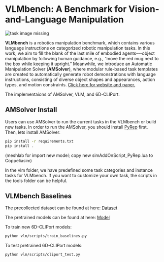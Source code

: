# VLMbench: A Benchmark for Vision-and-Language Manipulation

![task image missing](readme_files/tasks.svg)

**VLMbench** is a robotics manipulation benchmark, which contains various language instructions on categorized robotic manipulation tasks. In this work, we aim to fill the blank of the last mile of embodied agents---object manipulation by following human guidance, e.g., “move the red mug next to the box while keeping it upright.” Meanwhile, we introduce an Automatic Manipulation Solver (**AMSolver**), where modular rule-based task templates are created to automatically generate robot demonstrations with language instructions, consisting of diverse object shapes and appearances, action types, and motion constraints.  [Click here for website and paper.](https://sites.google.com/corp/view/rlbench)

The implementaions of AMSolver, VLM, and 6D-CLIPort.

## AMSolver Install
Users can use AMSolver to run the current tasks in the VLMbench or build new tasks. In order to run the AMSolver, you should install [PyRep](https://github.com/stepjam/PyRep) first. Then, lets install AMSolver:

```bash
pip install -r requirements.txt
pip install .
```
(meshlab for import new model; copy new simAddOnScript_PyRep.lua to Coppeliasim)

In the vlm folder, we have predefined some task categories and instance tasks for VLMbench. If you want to customize your own task, the scripts in the tools folder can be helpful.

## VLMbench Baselines

The precollected dataset can be found at here: [Dataset](https://drive.google.com/drive/folders/17dEJrIIdlDsDF6T2rn04y7Yy8mUpKfCK?usp=sharing)

The pretrained models can be found at here: [Model](https://drive.google.com/drive/folders/1yFbWhP2iHQvY04q8LNmrpT6_5ctTcZDk?usp=sharing)

To train new 6D-CLIPort models:
```bash
python vlm/scripts/train_baselines.py
```

To test pretrained 6D-CLIPort models:
```bash
python vlm/scripts/cliport_test.py
```
